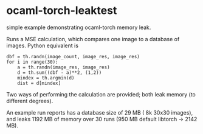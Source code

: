 # ocaml-torch-leaktest
simple example demonstrating ocaml-torch memory leak. 

Runs a MSE calculation, which compares one image to a database of images.
Python equivalent is
```
dbf = th.randn(image_count, image_res, image_res)
for i in range(30): 
	a = th.randn(image_res, image_res)
	d = th.sum((dbf - a)**2, (1,2))
	mindex = th.argmin(d)
	dist = d[mindex]
```

Two ways of performing the calculation are provided; both leak memory (to different degrees). 

An example run reports has a database size of 29 MB ( 8k 30x30 images), and leaks 1192 MB of memory over 30 runs (950 MB default libtorch -> 2142 MB). 
